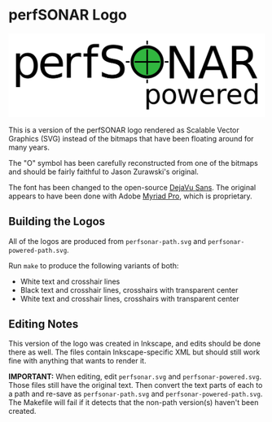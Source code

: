 # perfSONAR Logo

![perfSONAR Logo](perfsonar-powered-path.svg)

This is a version of the perfSONAR logo rendered as Scalable Vector
Graphics (SVG) instead of the bitmaps that have been floating around
for many years.

The "O" symbol has been carefully reconstructed from one of the bitmaps
and should be fairly faithful to Jason Zurawski's original.

The font has been changed to the open-source
[DejaVu Sans](https://dejavu-fonts.github.io).  The original appears
to have been done with Adobe [Myriad Pro](https://fonts.adobe.com/fonts/myriad),
which is proprietary.


## Building the Logos

All of the logos are produced from `perfsonar-path.svg` and
`perfsonar-powered-path.svg`.

Run `make` to produce the following variants of both:

 * White text and crosshair lines
 * Black text and crosshair lines, crosshairs with transparent center
 * White text and crosshair lines, crosshairs with transparent center


## Editing Notes


This version of the logo was created in Inkscape, and edits should be
done there as well.  The files contain Inkscape-specific XML but
should still work fine with anything that wants to render it.


**IMPORTANT:** When editing, edit `perfsonar.svg` and
`perfsonar-powered.svg`.  Those files still have the original text.
Then convert the text parts of each to a path and re-save as
`perfsonar-path.svg` and `perfsonar-powered-path.svg`.  The Makefile
will fail if it detects that the non-path version(s) haven't been
created.
